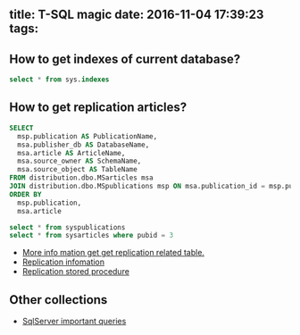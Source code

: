 title: T-SQL magic
date: 2016-11-04 17:39:23
tags:
---

## How to get indexes of current database?

```sql
select * from sys.indexes
```

## How to get replication articles?

```sql
SELECT 
  msp.publication AS PublicationName,
  msa.publisher_db AS DatabaseName,
  msa.article AS ArticleName,
  msa.source_owner AS SchemaName,
  msa.source_object AS TableName
FROM distribution.dbo.MSarticles msa
JOIN distribution.dbo.MSpublications msp ON msa.publication_id = msp.publication_id
ORDER BY 
  msp.publication, 
  msa.article
```

```sql
select * from syspublications
select * from sysarticles where pubid = 3
```

- [More info mation get get replication related table.](https://msdn.microsoft.com/en-us/library/ms179855.aspx)
- [Replication infomation](https://msdn.microsoft.com/en-us/library/dn198334.aspx)
- [Replication stored procedure](https://msdn.microsoft.com/en-us/library/ms174364.aspx)

## Other collections

- [SqlServer important queries](http://www.c-sharpcorner.com/article/50-important-queries-in-sql-server/)